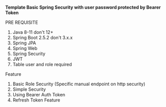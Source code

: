**Template Basic Spring Security with user password protected by Bearer Token**

PRE REQUISITE
1. Java 8-11 don't 12+
2. Spring Boot 2.5.2 don't 3.x.x
3. Spring JPA
4. Spring Web
5. Spring Security
6. JWT
7. Table user and role required

Feature
1. Basic Role Security (Specific manual endpoint on http security)
2. Simple Security
3. Using Bearer Auth Token
4. Refresh Token Feature